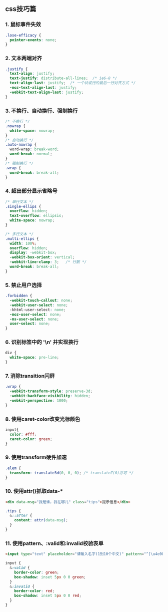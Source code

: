 ## css技巧篇

### 1. 鼠标事件失效
```css
.lose-efficacy {
  pointer-events: none;
}
```

### 2. 文本两端对齐
```css
.justify {
  text-align: justify;
  text-justify: distribute-all-lines;  /* ie6-8 */
  text-align-last: justify;  /* 一个块或行的最后一行对齐方式 */
  -moz-text-align-last: justify;
  -webkit-text-align-last: justify;
}

```

### 3. 不换行、自动换行、强制换行
```css
/* 不换行 */
.nowrap {
  white-space: nowrap;
}
/* 自动换行 */
.auto-nowrap {
  word-wrap: break-word;
  word-break: normal;
}
/* 强制换行 */
.wrap {
  word-break: break-all;
}
```

### 4. 超出部分显示省略号
```css
/* 单行文本 */
.single-ellips {
  overflow: hidden;
  text-overflow: ellipsis;
  white-space: nowrap;
}

/* 多行文本 */
.multi-ellips {
  width: 100%;
  overflow: hidden;
  display: -webkit-box;
  -webkit-box-orient: vertical;
  -webkit-line-clamp: 3;   /* 行数 */
  word-break: break-all;
}
```

### 5. 禁止用户选择
```css
.forbidden {
  -webkit-touch-callout: none;
  -webkit-user-select: none;
  -khtml-user-select: none;
  -moz-user-select: none;
  -ms-user-select: none;
  user-select: none;
}
```

### 6. 识别标签中的 '\n' 并实现换行
```css
div {
  white-space: pre-line;
}
```

### 7. 消除transition闪屏
```css
.wrap {
  -webkit-transform-style: preserve-3d;
  -webkit-backface-visibility: hidden;
  -webkit-perspective: 1000;
}
```

### 8. 使用caret-color改变光标颜色
```css
input{
  color: #fff;
  caret-color: green;
}
```

### 9. 使用transform硬件加速
```css
.elem {
  transform: translate3d(0, 0, 0); /* translateZ(0)亦可 */
}
```

### 10. 使用attr()抓取data-*
```html
<div data-msg="我是谁，我在哪儿" class="tips">提示信息</div>
```
```css
.tips {
  &::after {
    content: attr(data-msg);
  }
}
```

### 11. 使用pattern、:valid和:invalid校验表单
```html
<input type="text" placeholder="请输入名字(1到10个中文)" pattern="^[\u4e00-\u9fa5]{1,10}$" required>
```
```css
input {
  &:valid {
    border-color: green;
    box-shadow: inset 5px 0 0 green;
  }
  &:invalid {
    border-color: red;
    box-shadow: inset 5px 0 0 red;
  }
}
```
